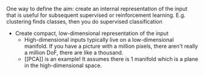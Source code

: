 One way to define the aim: create an internal representation of the input that is useful for subsequent supervised or reinforcement learning. E.g. clustering finds classes, then you do supervised classification

- Create compact, low-dimensional representation of the input
	- High-dimensional inputs typically live on a low-dimensional manifold. If you have a picture with a million pixels, there aren't really a million DoF, there are like a thousand. 
	- [[PCA]] is an example! It assumes there is 1 manifold which is a plane in the high-dimensional space.